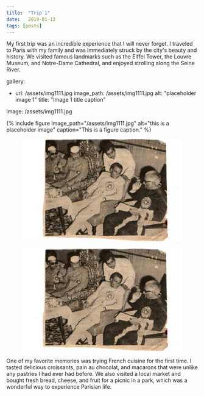```yaml
---
title:  "Trip 1"
date:   2019-01-12
tags: [posts]
---
```



My first trip was an incredible experience that I will never forget. I traveled to Paris with my family and was immediately struck by the city's beauty and history. We visited famous landmarks such as the Eiffel Tower, the Louvre Museum, and Notre-Dame Cathedral, and enjoyed strolling along the Seine River.


gallery:
  - url: /assets/img1111.jpg
    image_path: /assets/img1111.jpg
    alt: "placeholder image 1"
    title: "Image 1 title caption"

image: /assets/img1111.jpg

{% include figure image_path="/assets/img1111.jpg" alt="this is a placeholder image" caption="This is a figure caption." %}



<figure>
  <img src="/assets/img1111.jpg">
</figure>

<figure>
  <img src="https://github.com/hajm0la/media/blob/main/assets/img1111.jpg">
</figure>

One of my favorite memories was trying French cuisine for the first time. I tasted delicious croissants, pain au chocolat, and macarons that were unlike any pastries I had ever had before. We also visited a local market and bought fresh bread, cheese, and fruit for a picnic in a park, which was a wonderful way to experience Parisian life.

